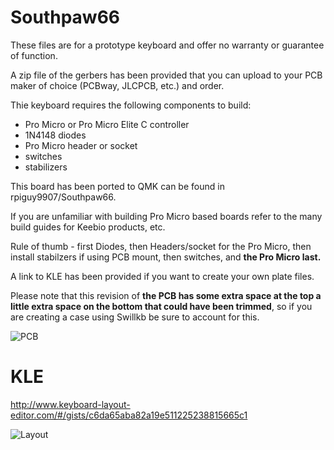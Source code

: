 # Southpaw66
These files are for a prototype keyboard and offer no warranty or guarantee of function.

A zip file of the gerbers has been provided that you can upload to your PCB maker of choice (PCBway, JLCPCB, etc.) and order.

Thie keyboard requires the following components to build:
* Pro Micro or Pro Micro Elite C controller
* 1N4148 diodes
* Pro Micro header or socket
* switches
* stabilizers

This board has been ported to QMK can be found in rpiguy9907/Southpaw66.

If you are unfamiliar with building Pro Micro based boards refer to the many build guides for Keebio products, etc. 

Rule of thumb - first Diodes, then Headers/socket for the Pro Micro, then install stabilzers if using PCB mount, then switches, and **the Pro Micro last.**

A link to KLE has been provided if you want to create your own plate files.

Please note that this revision of **the PCB has some extra space at the top a little extra space on the bottom that could have been trimmed**, so if you are creating a case using Swillkb be sure to account for this.

![PCB](s66_pcb.jpeg)

# KLE
http://www.keyboard-layout-editor.com/#/gists/c6da65aba82a19e511225238815665c1

![Layout](Southpaw66_layout.png)
